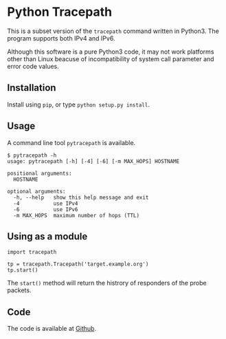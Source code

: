 # Python Tracepath

This is a subset version of the `tracepath` command written in Python3. The program supports both IPv4 and IPv6.

Although this software is a pure Python3 code, it may not work platforms other than Linux beacuse of incompatibility of system call parameter and error code values.


## Installation

Install using `pip`, or type `python setup.py install`.


## Usage

A command line tool `pytracepath` is available.

```
$ pytracepath -h
usage: pytracepath [-h] [-4] [-6] [-m MAX_HOPS] HOSTNAME

positional arguments:
  HOSTNAME

optional arguments:
  -h, --help   show this help message and exit
  -4           use IPv4
  -6           use IPv6
  -m MAX_HOPS  maximum number of hops (TTL)
```


## Using as a module

```
import tracepath

tp = tracepath.Tracepath('target.example.org')
tp.start()
```

The `start()` method will return the histrory of responders of the probe packets.


## Code

The code is available at [Github](https://github.com/keiichishima/pytracepath).
